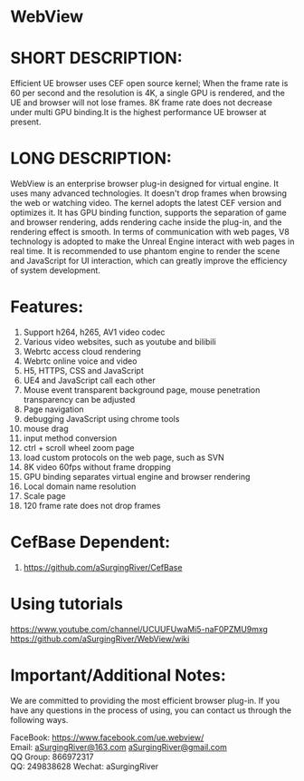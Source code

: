 # WebView
# SHORT DESCRIPTION:
Efficient UE browser uses CEF open source kernel; When the frame rate is 60 per second and the resolution is 4K, a single GPU is rendered, and the UE and browser will not lose frames. 8K frame rate does not decrease under multi GPU binding.It is the highest performance UE browser at present.

# LONG DESCRIPTION:
WebView is an enterprise browser plug-in designed for virtual engine. It uses many advanced technologies. It doesn't drop frames when browsing the web or watching video. The kernel adopts the latest CEF version and optimizes it. It has GPU binding function, supports the separation of game and browser rendering, adds rendering cache inside the plug-in, and the rendering effect is smooth. In terms of communication with web pages, V8 technology is adopted to make the Unreal Engine interact with web pages in real time. It is recommended to use phantom engine to render the scene and JavaScript for UI interaction, which can greatly improve the efficiency of system development.


# Features:
1. Support h264, h265, AV1 video codec
2. Various video websites, such as youtube and bilibili
3. Webrtc access cloud rendering
4. Webrtc online voice and video
5. H5, HTTPS, CSS and JavaScript
6. UE4 and JavaScript call each other
7. Mouse event transparent background page, mouse penetration transparency can be adjusted
8. Page navigation
9. debugging JavaScript using chrome tools
10. mouse drag
11. input method conversion
12. ctrl + scroll wheel zoom page
13. load custom protocols on the web page, such as SVN
14. 8K video 60fps without frame dropping
15. GPU binding separates virtual engine and browser rendering
16. Local domain name resolution
17. Scale page
18. 120 frame rate does not drop frames

# CefBase Dependent:
1. https://github.com/aSurgingRiver/CefBase

# Using tutorials
https://www.youtube.com/channel/UCUUFUwaMi5-naF0PZMU9mxg
https://github.com/aSurgingRiver/WebView/wiki

# Important/Additional Notes:
We are committed to providing the most efficient browser plug-in. If you have any questions in the process of using, you can contact us through the following ways.

FaceBook: https://www.facebook.com/ue.webview/   
Email: aSurgingRiver@163.com    aSurgingRiver@gmail.com                                  
QQ Group: 866972317   
QQ: 249838628 
Wechat: aSurgingRiver  
